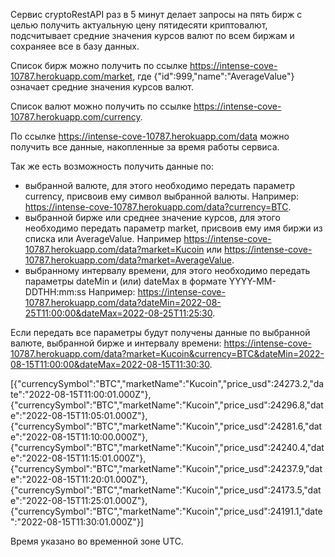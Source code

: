 Сервис cryptoRestAPI раз в 5 минут делает запросы на пять бирж с целью получить актуальную цену пятидесяти криптовалют, подсчитывает средние значения курсов валют по всем биржам и сохраняее все в базу данных.

Список бирж можно получить по ссылке https://intense-cove-10787.herokuapp.com/market, где {"id":999,"name":"AverageValue"} означает средние значения курсов валют.

Список валют можно получить по ссылке https://intense-cove-10787.herokuapp.com/currency.

По ссылке https://intense-cove-10787.herokuapp.com/data можно получить все данные, накопленные за время работы сервиса.

Так же есть возможность получить данные по:

- выбранной валюте, для этого необходимо передать параметр currency, присвоив ему символ выбранной валюты. Например: https://intense-cove-10787.herokuapp.com/data?currency=BTC.
- выбранной бирже или среднее значение курсов, для этого необходимо передать параметр market, присвоив ему имя биржи из списка или AverageValue. Например https://intense-cove-10787.herokuapp.com/data?market=Kucoin или https://intense-cove-10787.herokuapp.com/data?market=AverageValue.
- выбранному интервалу времени, для этого необходимо передать параметры dateMin и (или) dateMax в формате YYYY-MM-DDTHH:mm:ss Например: https://intense-cove-10787.herokuapp.com/data?dateMin=2022-08-25T11:00:00&dateMax=2022-08-25T11:25:30.

Если передать все параметры будут получены данные по выбранной валюте, выбранной бирже и интервалу времени: https://intense-cove-10787.herokuapp.com/data?market=Kucoin&currency=BTC&dateMin=2022-08-15T11:00:00&dateMax=2022-08-15T11:30:30.

[{"currencySymbol":"BTC","marketName":"Kucoin","price_usd":24273.2,"date":"2022-08-15T11:00:01.000Z"},{"currencySymbol":"BTC","marketName":"Kucoin","price_usd":24296.8,"date":"2022-08-15T11:05:01.000Z"},{"currencySymbol":"BTC","marketName":"Kucoin","price_usd":24281.6,"date":"2022-08-15T11:10:00.000Z"},{"currencySymbol":"BTC","marketName":"Kucoin","price_usd":24240.4,"date":"2022-08-15T11:15:01.000Z"},{"currencySymbol":"BTC","marketName":"Kucoin","price_usd":24237.9,"date":"2022-08-15T11:20:01.000Z"},{"currencySymbol":"BTC","marketName":"Kucoin","price_usd":24173.5,"date":"2022-08-15T11:25:01.000Z"},{"currencySymbol":"BTC","marketName":"Kucoin","price_usd":24191.1,"date":"2022-08-15T11:30:01.000Z"}]

Время указано во временной зоне UTC.
